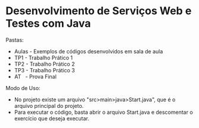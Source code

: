# Desenvolvimento de Serviços Web e Testes com Java
Pastas:
- Aulas - Exemplos de códigos desenvolvidos em sala de aula
- TP1 - Trabalho Prático 1
- TP2 - Trabalho Prático 2
- TP3 - Trabalho Prático 3
- AT&nbsp;&nbsp; - Prova Final 

Modo de Uso:
- No projeto existe um arquivo "src>main>java>Start.java", que é o arquivo principal do projeto.
- Para executar o código, basta abrir o arquivo Start.java e descomentar o exercício que deseja executar.